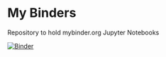 # My Binders
Repository to hold mybinder.org Jupyter Notebooks

[![Binder](https://mybinder.org/badge.svg)](https://mybinder.org/v2/gh/isa/mybinders/master)
